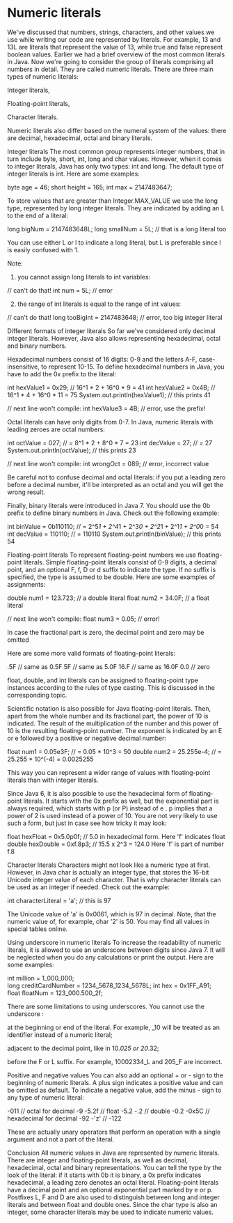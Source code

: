 # Numeric literals

We've discussed that numbers, strings, characters, and other values we use while writing our code are represented by literals. For example, 13 and 13L are literals that represent the value of 13, while true and false represent boolean values. Earlier we had a brief overview of the most common literals in Java. Now we're going to consider the group of literals comprising all numbers in detail. They are called numeric literals. There are three main types of numeric literals:

Integer literals,

Floating-point literals,

Character literals.

Numeric literals also differ based on the numeral system of the values: there are decimal, hexadecimal, octal and binary literals.

Integer literals
The most common group represents integer numbers, that in turn include byte, short, int, long and char values. However, when it comes to integer literals, Java has only two types: int and long. The default type of integer literals is int. Here are some examples:

byte age = 46;
short height = 165;
int max = 2147483647;

To store values that are greater than Integer.MAX_VALUE we use the long type, represented by long integer literals. They are indicated by adding an L to the end of a literal:

long bigNum = 2147483648L;
long smallNum = 5L;         // that is a long literal too

You can use either L or l to indicate a long literal, but L is preferable since l is easily confused with 1.

Note:

1) you cannot assign long literals to int variables:

// can't do that!
int num = 5L; // error

2) the range of int literals is equal to the range of int values:

// can't do that!
long tooBigInt = 2147483648; // error, too big integer literal

Different formats of integer literals
So far we've considered only decimal integer literals. However, Java also allows representing hexadecimal, octal and binary numbers.

Hexadecimal numbers consist of 16 digits: 0-9 and the letters A-F, case-insensitive, to represent 10-15. To define hexadecimal numbers in Java, you have to add the 0x prefix to the literal:

int hexValue1 = 0x29;          // 16^1 * 2 + 16^0 * 9 = 41
int hexValue2 = 0x4B;          // 16^1 * 4 + 16^0 * 11 = 75
System.out.println(hexValue1); // this prints 41

// next line won't compile:
int hexValue3 = 4B;            // error, use the prefix!

Octal literals can have only digits from 0-7. In Java, numeric literals with leading zeroes are octal numbers:

int octValue = 027; // = 8^1 * 2 + 8^0 * 7 = 23
int decValue = 27; // = 27
System.out.println(octValue); // this prints 23

// next line won't compile:
int wrongOct = 089; // error, incorrect value

Be careful not to confuse decimal and octal literals: if you put a leading zero before a decimal number, it'll be interpreted as an octal and you will get the wrong result.

Finally, binary literals were introduced in Java 7. You should use the 0b prefix to define binary numbers in Java. Check out the following example:

int binValue = 0b110110;      // = 2^5*1 + 2^4*1 + 2^3*0 + 2^2*1 + 2^1*1 + 2^0*0 = 54
int decValue = 110110;        // = 110110
System.out.println(binValue); // this prints 54

Floating-point literals
To represent floating-point numbers we use floating-point literals. Simple floating-point literals consist of 0-9 digits, a decimal point, and an optional F, f, D or d suffix to indicate the type. If no suffix is specified, the type is assumed to be double. Here are some examples of assignments:

double num1 = 123.723; // a double literal
float  num2 = 34.0F;   // a float literal

// next line won't compile:
float num3 = 0.05;    // error!

In case the fractional part is zero, the decimal point and zero may be omitted

Here are some more valid formats of floating-point literals:

.5F  // same as 0.5F
5F   // same as 5.0F
16.F  // same as 16.0F
0.0  // zero

float, double, and int literals can be assigned to floating-point type instances according to the rules of type casting. This is discussed in the corresponding topic.

Scientific notation is also possible for Java floating-point literals. Then, apart from the whole number and its fractional part, the power of 10 is indicated. The result of the multiplication of the number and this power of 10 is the resulting floating-point number. The exponent is indicated by an E or e followed by a positive or negative decimal number:

float num1 = 0.05e3F; // = 0.05 * 10^3 = 50
double num2 = 25.255e-4;  // = 25.255 * 10^(-4) = 0.0025255

This way you can represent a wider range of values with floating-point literals than with integer literals.

Since Java 6, it is also possible to use the hexadecimal form of floating-point literals. It starts with the 0x prefix as well, but the exponential part is always required, which starts with p (or P) instead of e . p implies that a power of 2 is used instead of a power of 10. You are not very likely to use such a form, but just in case see how tricky it may look:

float hexFloat = 0x5.0p0f;   // 5.0 in hexadecimal form. Here 'f' indicates float
double hexDouble = 0xf.8p3; // 15.5 x 2^3 = 124.0 Here 'f' is part of number f.8

Character literals
Characters might not look like a numeric type at first. However, in Java char is actually an integer type, that stores the 16-bit Unicode integer value of each character. That is why character literals can be used as an integer if needed. Check out the example:

int characterLiteral = 'a'; // this is 97

The Unicode value of 'a' is 0x0061, which is 97 in decimal. Note, that the numeric value of, for example, char '2' is 50. You may find all values in special tables online.

Using underscore in numeric literals
To increase the readability of numeric literals, it is allowed to use an underscore between digits since Java 7. It will be neglected when you do any calculations or print the output. Here are some examples:

int million = 1_000_000;  
long creditCardNumber = 1234_5678_1234_5678L;
int hex = 0x1FF_A91;  
float floatNum = 123_000.500_2f;

There are some limitations to using underscores. You cannot use the underscore :

at the beginning or end of the literal. For example, _10 will be treated as an identifier instead of a numeric literal;

adjacent to the decimal point, like in 10._025 or 20_.32;

before the F or L suffix. For example, 10002334_L and 205_F are incorrect.

Positive and negative values
You can also add an optional + or - sign to the beginning of numeric literals. A plus sign indicates a positive value and can be omitted as default. To indicate a negative value, add the minus - sign to any type of numeric literal:

-011  // octal for decimal -9
-5.2f // float -5.2
-.2   // double -0.2
-0x5C // hexadecimal for decimal -92
-'z'  // -122

These are actually unary operators that perform an operation with a single argument and not a part of the literal.

Conclusion
All numeric values in Java are represented by numeric literals. There are integer and floating-point literals, as well as decimal, hexadecimal, octal and binary representations. You can tell the type by the look of the literal: if it starts with 0b it is binary, a 0x prefix indicates hexadecimal, a leading zero denotes an octal literal. Floating-point literals have a decimal point and an optional exponential part marked by e or p. Postfixes L, F and D are also used to distinguish between long and integer literals and between float and double ones. Since the char type is also an integer, some character literals may be used to indicate numeric values.
